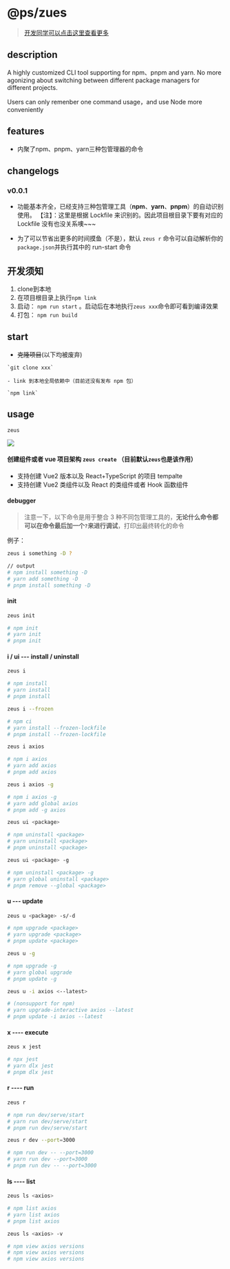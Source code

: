 # @ps/zues
>  [开发同学可以点击这里查看更多](https://pivotstudio.feishu.cn/docx/doxcnhVUayYGvNDWHIjyBdhZkSg)
## description

A highly customized CLI tool supporting for npm、pnpm and yarn. No more agonizing about switching between different package managers for different projects.

Users can only remenber one command usage，and use Node more conveniently

## features

- 内聚了npm、pnpm、yarn三种包管理器的命令 

## changelogs

### v0.0.1

- 功能基本齐全，已经支持三种包管理工具（**npm**、**yarn**、**pnpm**）的自动识别使用。
  【注】：这里是根据 Lockfile 来识别的。因此项目根目录下要有对应的 Lockfile
  没有也没关系噢~~~

- 为了可以节省出更多的时间摸鱼（不是），默认 `zeus r` 命令可以自动解析你的`package.json`并执行其中的 run-start 命令



## 开发须知

1. clone到本地
2. 在项目根目录上执行`npm link`
3. 启动： `npm run start` 。启动后在本地执行`zeus xxx`命令即可看到编译效果
4. 打包： `npm run build`
## start

- ~~克隆项目~~(以下均被废弃)

```
`git clone xxx`

- link 到本地全局依赖中（目前还没有发布 npm 包）

`npm link`
```

## usage

`zeus`

![](./zeus-example.png)

#### 创建组件或者 vue 项目架构 `zeus create` （目前默认`zeus`也是该作用）

- 支持创建 Vue2 版本以及 React+TypeScript 的项目 tempalte
- 支持创建 Vue2 类组件以及 React 的类组件或者 Hook 函数组件

#### debugger

> 注意一下，以下命令是用于整合 3 种不同包管理工具的，**无论什么命令都可以在命令最后加一个`?`来进行调试**，打印出最终转化的命令

例子：

```bash
zeus i something -D ?

// output
# npm install something -D
# yarn add something -D
# pnpm install something -D
```

#### init

```bash
zeus init

# npm init
# yarn init
# pnpm init
```

#### i / ui --- install / uninstall

```bash
zeus i

# npm install
# yarn install
# pnpm install
```

```bash
zeus i --frozen

# npm ci
# yarn install --frozen-lockfile
# pnpm install --frozen-lockfile
```

```bash
zeus i axios

# npm i axios
# yarn add axios
# pnpm add axios
```

```bash
zeus i axios -g

# npm i axios -g
# yarn add global axios
# pnpm add -g axios
```

```bash
zeus ui <package>

# npm uninstall <package>
# yarn uninstall <package>
# pnpm uninstall <package>
```

```bash
zeus ui <package> -g

# npm uninstall <package> -g
# yarn global uninstall <package>
# pnpm remove --global <package>
```

#### u --- update

```bash
zeus u <package> -s/-d

# npm upgrade <package>
# yarn upgrade <package>
# pnpm update <package>
```

```bash
zeus u -g

# npm upgrade -g
# yarn global upgrade
# pnpm update -g
```

```bash
zeus u -i axios <--latest>

# (nonsupport for npm)
# yarn upgrade-interactive axios --latest
# pnpm update -i axios --latest
```

#### x ---- execute

```bash
zeus x jest

# npx jest
# yarn dlx jest
# pnpm dlx jest
```

#### r ---- run

```bash
zeus r

# npm run dev/serve/start
# yarn run dev/serve/start
# pnpm run dev/serve/start
```

```bash
zeus r dev --port=3000

# npm run dev -- --port=3000
# yarn run dev --port=3000
# pnpm run dev -- --port=3000
```

#### ls ---- list

```bash
zeus ls <axios>

# npm list axios
# yarn list axios
# pnpm list axios
```

```bash
zeus ls <axios> -v

# npm view axios versions
# npm view axios versions
# npm view axios versions
```

